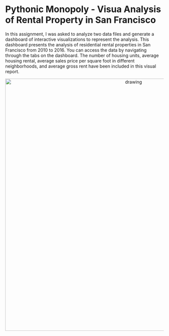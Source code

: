 # Pythonic Monopoly - Visua Analysis of Rental Property in San Francisco
In this assignment, I was asked to analyze two data files and generate a dashboard of interactive visualizations to represent the analysis.
This dashboard presents the analysis of residential rental properties in San Francisco from 2010 to 2016. You can access the data by navigating through the tabs on the dashboard. The number of housing units, average housing rental, average sales price per square foot in different neighborhoods, and average gross rent have been included in this visual report.

<p align="center">
<img src="https://github.com/padthai-sketch/Rental-Property-Analysis/blob/main/Screen%20Recording%202564-03-04%20at%2002.06.35.gif" alt="drawing" width="800"/>
</p>

